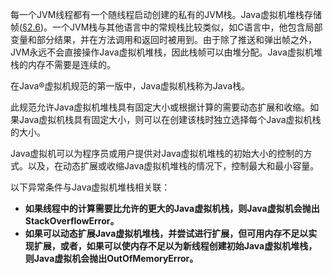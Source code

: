 每一个JVM线程都有一个随线程启动创建的私有的JVM栈。Java虚拟机堆栈存储帧([§2.6](https://docs.oracle.com/javase/specs/jvms/se12/html/jvms-2.html#jvms-2.6))。一个JVM栈与其他语言中的常规栈比较类似，如C语言中，他包含局部变量和部分结果，并在方法调用和返回时被用到。由于除了推送和弹出帧之外，JVM永远不会直接操作Java虚拟机堆栈，因此栈帧可以由堆分配。Java虚拟机堆栈的内存不需要是连续的。

在Java®虚拟机规范的第一版中，Java虚拟机栈称为Java栈。

此规范允许Java虚拟机堆栈具有固定大小或根据计算的需要动态扩展和收缩。如果Java虚拟机栈具有固定大小，则可以在创建该栈时独立选择每个Java虚拟机栈的大小。

Java虚拟机可以为程序员或用户提供对Java虚拟机堆栈的初始大小的控制的方式。以及，在动态扩展或收缩Java虚拟机堆栈的情况下，控制最大和最小容量。

以下异常条件与Java虚拟机堆栈相关联：

* **如果线程中的计算需要比允许的更大的Java虚拟机栈，则Java虚拟机会抛出StackOverflowError。**
* **如果可以动态扩展Java虚拟机堆栈，并尝试进行扩展，但可用内存不足以实现扩展，或者，如果可以使内存不足以为新线程创建初始Java虚拟机堆栈，则Java虚拟机会抛出OutOfMemoryError。**